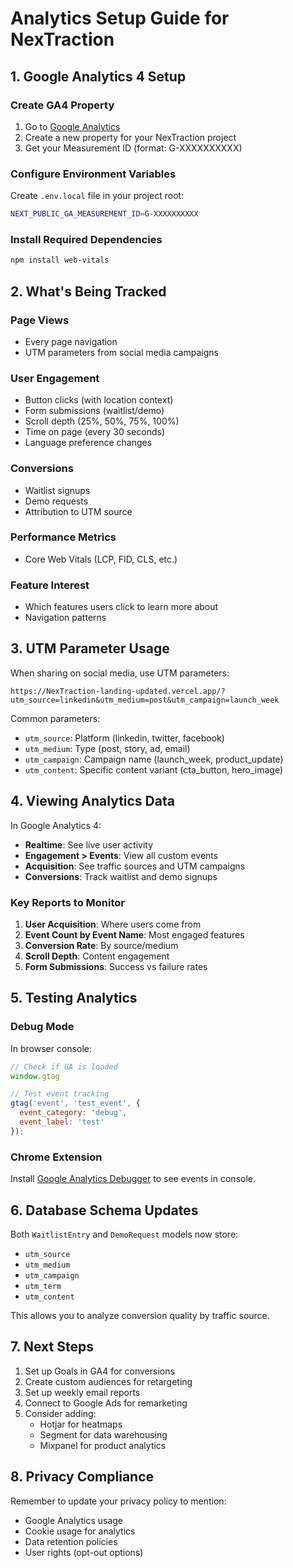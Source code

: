 # Analytics Setup Guide for NexTraction

## 1. Google Analytics 4 Setup

### Create GA4 Property
1. Go to [Google Analytics](https://analytics.google.com/)
2. Create a new property for your NexTraction project
3. Get your Measurement ID (format: G-XXXXXXXXXX)

### Configure Environment Variables
Create `.env.local` file in your project root:
```bash
NEXT_PUBLIC_GA_MEASUREMENT_ID=G-XXXXXXXXXX
```

### Install Required Dependencies
```bash
npm install web-vitals
```

## 2. What's Being Tracked

### Page Views
- Every page navigation
- UTM parameters from social media campaigns

### User Engagement
- Button clicks (with location context)
- Form submissions (waitlist/demo)
- Scroll depth (25%, 50%, 75%, 100%)
- Time on page (every 30 seconds)
- Language preference changes

### Conversions
- Waitlist signups
- Demo requests
- Attribution to UTM source

### Performance Metrics
- Core Web Vitals (LCP, FID, CLS, etc.)

### Feature Interest
- Which features users click to learn more about
- Navigation patterns

## 3. UTM Parameter Usage

When sharing on social media, use UTM parameters:
```
https://NexTraction-landing-updated.vercel.app/?utm_source=linkedin&utm_medium=post&utm_campaign=launch_week
```

Common parameters:
- `utm_source`: Platform (linkedin, twitter, facebook)
- `utm_medium`: Type (post, story, ad, email)
- `utm_campaign`: Campaign name (launch_week, product_update)
- `utm_content`: Specific content variant (cta_button, hero_image)

## 4. Viewing Analytics Data

In Google Analytics 4:
- **Realtime**: See live user activity
- **Engagement > Events**: View all custom events
- **Acquisition**: See traffic sources and UTM campaigns
- **Conversions**: Track waitlist and demo signups

### Key Reports to Monitor
1. **User Acquisition**: Where users come from
2. **Event Count by Event Name**: Most engaged features
3. **Conversion Rate**: By source/medium
4. **Scroll Depth**: Content engagement
5. **Form Submissions**: Success vs failure rates

## 5. Testing Analytics

### Debug Mode
In browser console:
```javascript
// Check if GA is loaded
window.gtag

// Test event tracking
gtag('event', 'test_event', {
  event_category: 'debug',
  event_label: 'test'
});
```

### Chrome Extension
Install [Google Analytics Debugger](https://chrome.google.com/webstore/detail/google-analytics-debugger/jnkmfdileelhofjcijamephohjechhna) to see events in console.

## 6. Database Schema Updates

Both `WaitlistEntry` and `DemoRequest` models now store:
- `utm_source`
- `utm_medium`
- `utm_campaign`
- `utm_term`
- `utm_content`

This allows you to analyze conversion quality by traffic source.

## 7. Next Steps

1. Set up Goals in GA4 for conversions
2. Create custom audiences for retargeting
3. Set up weekly email reports
4. Connect to Google Ads for remarketing
5. Consider adding:
   - Hotjar for heatmaps
   - Segment for data warehousing
   - Mixpanel for product analytics

## 8. Privacy Compliance

Remember to update your privacy policy to mention:
- Google Analytics usage
- Cookie usage for analytics
- Data retention policies
- User rights (opt-out options)
